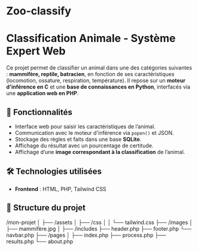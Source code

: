 # Zoo-classify
# Classification Animale - Système Expert Web

Ce projet permet de classifier un animal dans une des catégories suivantes : **mammifère, reptile, batracien**, en fonction de ses caractéristiques (locomotion, ossature, respiration, température). Il repose sur un **moteur d'inférence en C** et une **base de connaissances en Python**, interfacés via une **application web en PHP**.

## 📌 Fonctionnalités
- Interface web pour saisir les caractéristiques de l’animal.
- Communication avec le moteur d'inférence via `popen()` et JSON.
- Stockage des règles et faits dans une base **SQLite**.
- Affichage du résultat avec un pourcentage de certitude.
- Affichage d’une **image correspondant à la classification** de l’animal.

## 🛠️ Technologies utilisées
- **Frontend** : HTML, PHP, Tailwind CSS


## 📂 Structure du projet

/mon-projet │ 
   ├── /assets │ 
     ├── /css │ │ 
        └── tailwind.css 
     ├── /images │ 
         ├── mammifère.jpg │ 
   ├── /includes 
      ├── header.php 
      ├── footer.php 
      └── navbar.php 
   ├── /pages │
     ├── index.php
     ├── process.php 
     ├── results.php 
     └── about.php 
